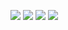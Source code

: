 ![](https://github-profile-summary-cards.vercel.app/api/cards/profile-details?username=Maxsim2203&theme=solarized_dark)
![](https://github-profile-summary-cards.vercel.app/api/cards/most-commit-language?username=Maxsim2203&theme=solarized_dark)
![](https://github-profile-summary-cards.vercel.app/api/cards/repos-per-language?username=Maxsim2203&theme=solarized_dark)
![](https://github-profile-summary-cards.vercel.app/api/cards/stats?username=Maxsim2203&theme=solarized_dark)

